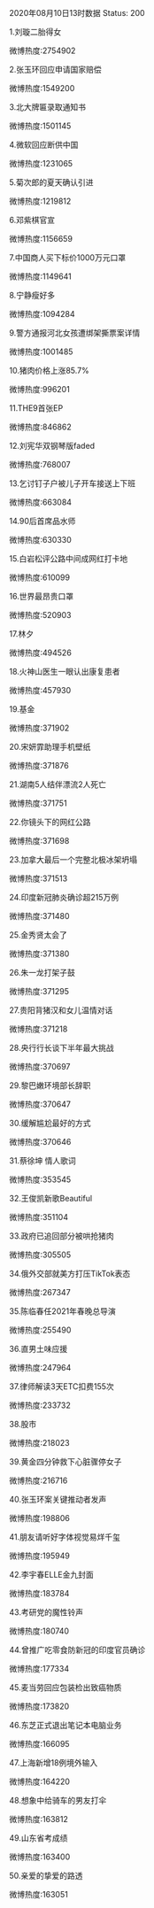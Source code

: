 2020年08月10日13时数据
Status: 200

1.刘璇二胎得女

微博热度:2754902

2.张玉环回应申请国家赔偿

微博热度:1549200

3.北大牌匾录取通知书

微博热度:1501145

4.微软回应断供中国

微博热度:1231065

5.菊次郎的夏天确认引进

微博热度:1219812

6.邓紫棋官宣

微博热度:1156659

7.中国商人买下标价1000万元口罩

微博热度:1149641

8.宁静瘦好多

微博热度:1094284

9.警方通报河北女孩遭绑架撕票案详情

微博热度:1001485

10.猪肉价格上涨85.7%

微博热度:996201

11.THE9首张EP

微博热度:846862

12.刘宪华双钢琴版faded

微博热度:768007

13.乞讨钉子户被儿子开车接送上下班

微博热度:663084

14.90后首席品水师

微博热度:630330

15.白岩松评公路中间成网红打卡地

微博热度:610099

16.世界最昂贵口罩

微博热度:520903

17.林夕

微博热度:494526

18.火神山医生一眼认出康复患者

微博热度:457930

19.基金

微博热度:371902

20.宋妍霏助理手机壁纸

微博热度:371876

21.湖南5人结伴漂流2人死亡

微博热度:371751

22.你镜头下的网红公路

微博热度:371698

23.加拿大最后一个完整北极冰架坍塌

微博热度:371513

24.印度新冠肺炎确诊超215万例

微博热度:371480

25.金秀贤太会了

微博热度:371380

26.朱一龙打架子鼓

微博热度:371295

27.贵阳背猪汉和女儿温情对话

微博热度:371218

28.央行行长谈下半年最大挑战

微博热度:370697

29.黎巴嫩环境部长辞职

微博热度:370647

30.缓解尴尬最好的方式

微博热度:370646

31.蔡徐坤 情人歌词

微博热度:353545

32.王俊凯新歌Beautiful

微博热度:351104

33.政府已追回部分被哄抢猪肉

微博热度:305505

34.俄外交部就美方打压TikTok表态

微博热度:267347

35.陈临春任2021年春晚总导演

微博热度:255490

36.直男土味应援

微博热度:247964

37.律师解读3天ETC扣费155次

微博热度:233732

38.股市

微博热度:218023

39.黄金四分钟救下心脏骤停女子

微博热度:216716

40.张玉环案关键推动者发声

微博热度:198806

41.朋友请听好字体视觉易烊千玺

微博热度:195949

42.李宇春ELLE金九封面

微博热度:183784

43.考研党的魔性铃声

微博热度:180740

44.曾推广吃零食防新冠的印度官员确诊

微博热度:177334

45.麦当劳回应包装检出致癌物质

微博热度:173820

46.东芝正式退出笔记本电脑业务

微博热度:166095

47.上海新增18例境外输入

微博热度:164220

48.想象中给骑车的男友打伞

微博热度:163812

49.山东省考成绩

微博热度:163400

50.亲爱的挚爱的路透

微博热度:163051

